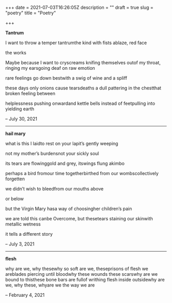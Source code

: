 +++
date = 2021-07-03T16:26:05Z
description = ""
draft = true
slug = "poetry"
title = "Poetry"

+++


**Tantrum**

I want to throw a temper tantrumthe kind with fists ablaze, red face

the works

Maybe because I want to cryscreams knifing themselves outof my throat, ringing my earsgoing deaf on raw emotion

rare feelings go down bestwith a swig of wine and a spliff

these days only onions cause tearsdeaths a dull pattering in the chestthat broken feeling between

helplessness pushing onwardand kettle bells instead of feetpulling into yielding earth

– July 30, 2021

---

**hail mary**

what is this I laidto rest on your lapit’s gently weeping

not my mother’s burdensnot your sickly soul

its tears are flowinggold and grey, itswings flung akimbo

perhaps a bird fromour time togetherbirthed from our wombscollectively forgetten

we didn’t wish to bleedfrom our mouths above

or below

but the Virgin Mary hasa way of choosingher children’s pain

we are told this canbe Overcome, but thesetears staining our skinwith metallic wetness

it tells a different story

– July 3, 2021

---

**flesh**

why are we, why thesewhy so soft are we, theseprisons of flesh we areblades piercing until bloodwhy these wounds these scarswhy are we bound to thisthese bone bars are fullof writhing flesh inside outsidewhy are we, why these, whyare we the way we are

– February 4, 2021

